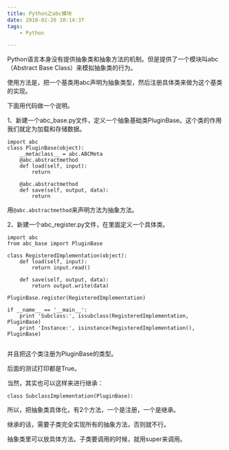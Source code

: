 ```yaml
---
title: Python之abc模块
date: 2018-02-26 10:14:37
tags:
	- Python

---
```




Python语言本身没有提供抽象类和抽象方法的机制。但是提供了一个模块叫abc（Abstract Base Class）来模拟抽象类的行为。

使用方法是，把一个基类用abc声明为抽象类型，然后注册具体类来做为这个基类的实现。

下面用代码做一个说明。



1、新建一个abc_base.py文件，定义一个抽象基础类PluginBase。这个类的作用我们就定为加载和存储数据。

```
import abc
class PluginBase(object):
    __metaclass__ = abc.ABCMeta
    @abc.abstractmethod
    def load(self, input):
        return

    @abc.abstractmethod
    def save(self, output, data):
        return
```

用`@abc.abstractmethod`来声明方法为抽象方法。

2、新建一个abc_register.py文件，在里面定义一个具体类。

```
import abc
from abc_base import PluginBase

class RegisteredImplementation(object):
    def load(self, input):
        return input.read()

    def save(self, output, data):
        return output.write(data)

PluginBase.register(RegisteredImplementation)

if __name__ == '__main__':
    print 'Subclass:', issubclass(RegisteredImplementation, PluginBase)
    print 'Instance:', isinstance(RegisteredImplementation(), PluginBase)
    
```

并且把这个类注册为PluginBase的类型。

后面的测试打印都是True。

当然，其实也可以这样来进行继承：

```
class SubclassImplementation(PluginBase):
```

所以，把抽象类具体化，有2个方法，一个是注册，一个是继承。

继承的话，需要子类完全实现所有的抽象方法，否则就不行。



抽象类里可以放具体方法。子类要调用的时候，就用super来调用。

